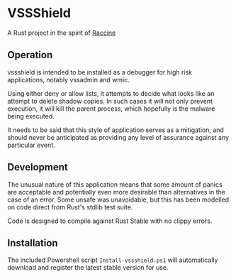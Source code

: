 # VSSShield

A Rust project in the spirit of [Raccine](https://github.com/Neo23x0/Raccine)

## Operation

vssshield is intended to be installed as a debugger for high risk applications, notably vssadmin and wmic.

Using either deny or allow lists, it attempts to decide what looks like an attempt to delete shadow copies. In such cases it will not only prevent execution, it will kill the parent process, which hopefully is the malware being executed.

It needs to be said that this style of application serves as a mitigation, and should never be anticipated as providing any level of assurance against any particular event.

## Development

The unusual nature of this application means that some amount of panics are acceptable and potentially even more desirable than alternatives in the case of an error. Some unsafe was unavoidable, but this has been modelled on code direct from Rust's stdlib test suite.

Code is designed to compile against Rust Stable with no clippy errors.

## Installation

The included Powershell script `Install-vssshield.ps1` will automatically download and register the latest stable version for use.